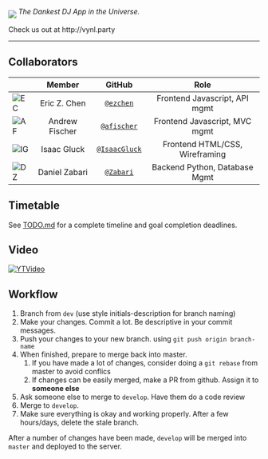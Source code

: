 <p><img src="http://i.imgur.com/HhAIJc8.png" align="middle"> <i>The Dankest DJ App in the Universe.</i> </p>
<p> Check us out at http://vynl.party </p>


-----



## Collaborators
|                                       |   **Member**   |                   **GitHub**                 |            **Role**            |
|---------------------------------------|:--------------:|:--------------------------------------------:|:------------------------------:|
| ![EC](http://i.imgur.com/NY22s6r.png) | Eric Z. Chen   |[`@ezchen`](https://github.com/ezchen)        | Frontend Javascript, API mgmt  |
| ![AF](http://i.imgur.com/a150nV8.png) | Andrew Fischer |[`@afischer`](https://github.com/afischer)    | Frontend Javascript, MVC mgmt  |
| ![IG](http://i.imgur.com/d5Kksg4.png) | Isaac Gluck    |[`@IsaacGluck`](https://github.com/IsaacGluck)| Frontend HTML/CSS, Wireframing |
| ![DZ](http://i.imgur.com/f8pAznc.png) | Daniel Zabari  |[`@Zabari`](https://github.com/Zabari)        | Backend Python, Database Mgmt  |

## Timetable
See [TODO.md](https://github.com/afischer/vynl/blob/master/TODO.md) for a complete timeline and goal completion deadlines.

## Video
[![YTVideo](http://img.youtube.com/vi/BJfs_lFGRPo/0.jpg)](https://www.youtube.com/watch?v=RpIWkr_cYx8)



## Workflow

1. Branch from `dev` (use style initials-description for branch naming)
2. Make your changes. Commit a lot. Be descriptive in your commit messages.
3. Push your changes to your new branch. using `git push origin branch-name`
4. When finished, prepare to merge back into master.
    1. If you have made a lot of changes, consider doing a `git rebase` from master to avoid conflics
    2. If changes can be easily merged, make a PR from github. Assign it to **someone else**
5. Ask someone else to merge to `develop`. Have them do a code review
6. Merge to `develop`.
7. Make sure everything is okay and working properly. After a few hours/days, delete the stale branch.
  

After a number of changes have been made, `develop` will be merged into `master` and deployed to the server.

